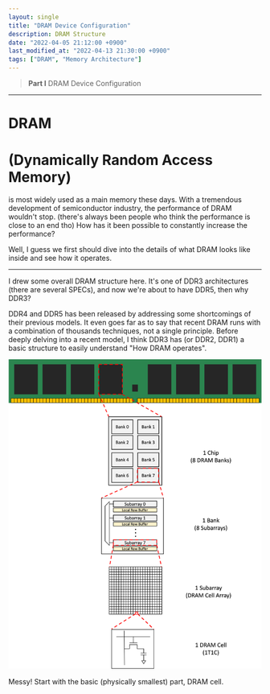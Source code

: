 ```yaml
---
layout: single
title: "DRAM Device Configuration"
description: DRAM Structure
date: "2022-04-05 21:12:00 +0900"
last_modified_at: "2022-04-13 21:30:00 +0900"
tags: ["DRAM", "Memory Architecture"]
---
```

	
> __Part I__ DRAM Device Configuration
---

# DRAM
# (Dynamically Random Access Memory)
is most widely used as a main memory these days.
With a tremendous development of semiconductor industry, the performance of DRAM wouldn't stop. (there's always been people who think the performance is close to an end tho)
How has it been possible to constantly increase the performance?

Well, I guess we first should dive into the details of what DRAM looks like inside and see how it operates.

---

I drew some overall DRAM structure here.
It's one of DDR3 architectures (there are several SPECs), and now we're about to have DDR5, then why DDR3?

DDR4 and DDR5 has been released by addressing some shortcomings of their previous models. 
It even goes far as to say that recent DRAM runs with a combination of thousands techniques, not a single principle.
Before deeply delving into a recent model, I think DDR3 has (or DDR2, DDR1) a basic structure to easily understand "How DRAM operates".

![DRAM_Overall](../assets/images/DRAM_Overall.png)

Messy! Start with the basic (physically smallest) part, DRAM cell.
